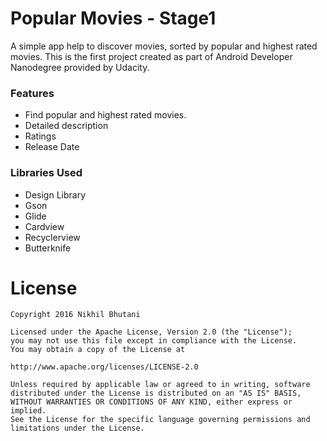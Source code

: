 # Popular Movies - Stage1 

A simple app help to discover movies, sorted by popular and highest rated movies.
This is the first project created as part of Android Developer Nanodegree provided by Udacity.

### Features

- Find popular and highest rated movies.
- Detailed description
- Ratings
- Release Date

### Libraries Used

- Design Library
- Gson
- Glide
- Cardview
- Recyclerview
- Butterknife

# License

    Copyright 2016 Nikhil Bhutani

    Licensed under the Apache License, Version 2.0 (the "License");
    you may not use this file except in compliance with the License.
    You may obtain a copy of the License at

    http://www.apache.org/licenses/LICENSE-2.0

    Unless required by applicable law or agreed to in writing, software
    distributed under the License is distributed on an "AS IS" BASIS,
    WITHOUT WARRANTIES OR CONDITIONS OF ANY KIND, either express or implied.
    See the License for the specific language governing permissions and
    limitations under the License.
